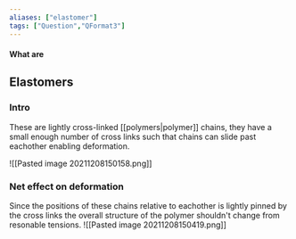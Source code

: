 ```yaml
---
aliases: ["elastomer"]
tags: ["Question","QFormat3"]
---
```


#### What are
## Elastomers
### Intro
These are lightly cross-linked [[polymers|polymer]] chains, they have a small enough number of cross links such that chains can slide past eachother enabling deformation. 

![[Pasted image 20211208150158.png]]

### Net effect on deformation
Since the positions of these chains relative to eachother is lightly pinned by the cross links the overall structure of the polymer shouldn't change from resonable tensions.
![[Pasted image 20211208150419.png]]

